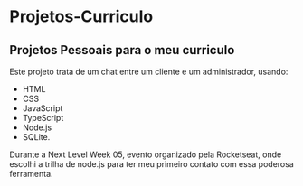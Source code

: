 <h1>Projetos-Curriculo</h1>
<h2>Projetos Pessoais para o meu curriculo</h2>

<p>Este projeto trata de um chat entre um cliente e um administrador, usando: 
  <ul>
    <li>HTML</li>
    <li>CSS</li>
    <li>JavaScript</li>
    <li>TypeScript</li>
    <li>Node.js</li>
    <li>SQLite.</li>
  </ul>
</p>
<p>Durante a Next Level Week 05, evento organizado pela Rocketseat, onde escolhi a trilha de node.js para ter meu primeiro
contato com essa poderosa ferramenta.</p>

